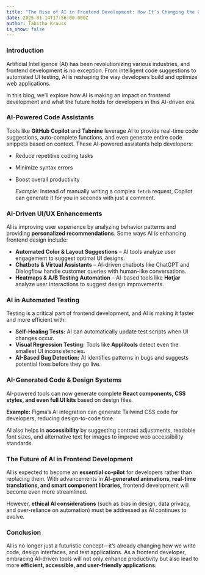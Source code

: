 ```yaml
---
title: "The Rise of AI in Frontend Development: How It’s Changing the Game"
date: 2025-01-14T17:56:00.000Z
author: Tabitha Krauss
is_show: false
---
```


### **Introduction**

Artificial Intelligence (AI) has been revolutionizing various industries, and frontend development is no exception. From intelligent code suggestions to automated UI testing, AI is reshaping the way developers build and optimize web applications.

In this blog, we’ll explore how AI is making an impact on frontend development and what the future holds for developers in this AI-driven era.

### **AI-Powered Code Assistants**

Tools like **GitHub Copilot** and **Tabnine** leverage AI to provide real-time code suggestions, auto-complete functions, and even generate entire code snippets based on context. These AI-powered assistants help developers:

- Reduce repetitive coding tasks
- Minimize syntax errors
- Boost overall productivity

  _Example:_ Instead of manually writing a complex `fetch` request, Copilot can generate it for you in seconds with just a comment.

### **AI-Driven UI/UX Enhancements**

AI is improving user experience by analyzing behavior patterns and providing **personalized recommendations**. Some ways AI is enhancing frontend design include:

- **Automated Color & Layout Suggestions** – AI tools analyze user engagement to suggest optimal UI designs.
- **Chatbots & Virtual Assistants** – AI-driven chatbots like ChatGPT and Dialogflow handle customer queries with human-like conversations.
- **Heatmaps & A/B Testing Automation** – AI-based tools like **Hotjar** analyze user interactions to suggest design improvements.

### **AI in Automated Testing**

Testing is a critical part of frontend development, and AI is making it faster and more efficient with:

- **Self-Healing Tests:** AI can automatically update test scripts when UI changes occur.
- **Visual Regression Testing:** Tools like **Applitools** detect even the smallest UI inconsistencies.
- **AI-Based Bug Detection:** AI identifies patterns in bugs and suggests potential fixes before they go live.

### **AI-Generated Code & Design Systems**

AI-powered tools can now generate complete **React components, CSS styles, and even full UI kits** based on design files.

**Example:** Figma’s AI integration can generate Tailwind CSS code for developers, reducing design-to-code time.

AI also helps in **accessibility** by suggesting contrast adjustments, readable font sizes, and alternative text for images to improve web accessibility standards.

### **The Future of AI in Frontend Development**

AI is expected to become an **essential co-pilot** for developers rather than replacing them. With advancements in **AI-generated animations, real-time translations, and smart component libraries**, frontend development will become even more streamlined.

However, **ethical AI considerations** (such as bias in design, data privacy, and over-reliance on automation) must be addressed as AI continues to evolve.

### **Conclusion**

AI is no longer just a futuristic concept—it’s already changing how we write code, design interfaces, and test applications. As a frontend developer, embracing AI-driven tools will not only enhance productivity but also lead to more **efficient, accessible, and user-friendly applications**.
